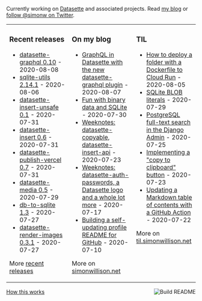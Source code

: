 Currently working on [Datasette](https://datasette.readthedocs.io/) and associated projects. Read [my blog](https://simonwillison.net/) or [follow @simonw on Twitter](https://twitter.com/simonw).

<table><tr><td valign="top" width="33%">

### Recent releases
<!-- recent_releases starts -->
* [datasette-graphql 0.10](https://github.com/simonw/datasette-graphql/releases/tag/0.10) - 2020-08-08
* [sqlite-utils 2.14.1](https://github.com/simonw/sqlite-utils/releases/tag/2.14.1) - 2020-08-06
* [datasette-insert-unsafe 0.1](https://github.com/simonw/datasette-insert-unsafe/releases/tag/0.1) - 2020-07-31
* [datasette-insert 0.6](https://github.com/simonw/datasette-insert/releases/tag/0.6) - 2020-07-31
* [datasette-publish-vercel 0.7](https://github.com/simonw/datasette-publish-vercel/releases/tag/0.7) - 2020-07-31
* [datasette-media 0.5](https://github.com/simonw/datasette-media/releases/tag/0.5) - 2020-07-29
* [db-to-sqlite 1.3](https://github.com/simonw/db-to-sqlite/releases/tag/1.3) - 2020-07-27
* [datasette-render-images 0.3.1](https://github.com/simonw/datasette-render-images/releases/tag/0.3.1) - 2020-07-27
<!-- recent_releases ends -->
More [recent releases](https://github.com/simonw/simonw/blob/main/releases.md)
</td><td valign="top" width="34%">

### On my blog
<!-- blog starts -->
* [GraphQL in Datasette with the new datasette-graphql plugin](http://simonwillison.net/2020/Aug/7/datasette-graphql/) - 2020-08-07
* [Fun with binary data and SQLite](http://simonwillison.net/2020/Jul/30/fun-binary-data-and-sqlite/) - 2020-07-30
* [Weeknotes: datasette-copyable, datasette-insert-api](http://simonwillison.net/2020/Jul/23/datasette-copyable-datasette-insert-api/) - 2020-07-23
* [Weeknotes: datasette-auth-passwords, a Datasette logo and a whole lot more](http://simonwillison.net/2020/Jul/17/weeknotes-datasette-logo/) - 2020-07-17
* [Building a self-updating profile README for GitHub](http://simonwillison.net/2020/Jul/10/self-updating-profile-readme/) - 2020-07-10
<!-- blog ends -->
More on [simonwillison.net](https://simonwillison.net/)
</td><td valign="top" width="33%">

### TIL
<!-- tils starts -->
* [How to deploy a folder with a Dockerfile to Cloud Run](https://github.com/simonw/til/blob/master/cloudrun/ship-dockerfile-to-cloud-run.md) - 2020-08-05
* [SQLite BLOB literals](https://github.com/simonw/til/blob/master/sqlite/blob-literals.md) - 2020-07-29
* [PostgreSQL full-text search in the Django Admin](https://github.com/simonw/til/blob/master/django/postgresql-full-text-search-admin.md) - 2020-07-25
* [Implementing a "copy to clipboard" button](https://github.com/simonw/til/blob/master/javascript/copy-button.md) - 2020-07-23
* [Updating a Markdown table of contents with a GitHub Action](https://github.com/simonw/til/blob/master/github-actions/markdown-table-of-contents.md) - 2020-07-22
<!-- tils ends -->
More on [til.simonwillison.net](https://til.simonwillison.net/)
</td></tr></table>

<a href="https://github.com/simonw/simonw/actions"><img src="https://github.com/simonw/simonw/workflows/Build%20README/badge.svg" align="right" alt="Build README"></a> <a href="https://simonwillison.net/2020/Jul/10/self-updating-profile-readme/">How this works</a>
